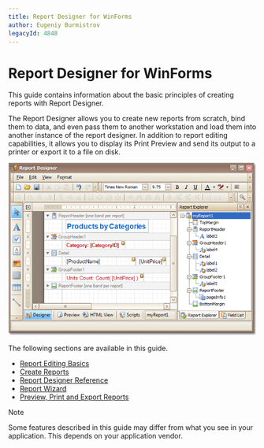 ```yaml
---
title: Report Designer for WinForms
author: Eugeniy Burmistrov
legacyId: 4848
---
```

# Report Designer for WinForms
This guide contains information about the basic principles of creating reports with Report Designer.

The Report Designer allows you to create new reports from scratch, bind them to data, and even pass them to another workstation and load them into another instance of the report designer. In addition to report editing capabilities, it allows you to display its Print Preview and send its output to a printer or export it to a file on disk.

![ReportDesigner_Main](../../images/img9059.png)

The following sections are available in this guide.
* [Report Editing Basics](report-designer-for-winforms/report-editing-basics.md)
* [Create Reports](report-designer-for-winforms/create-reports.md)
* [Report Designer Reference](report-designer-for-winforms/report-designer-reference.md)
* [Report Wizard](report-designer-for-winforms/report-wizard.md)
* [Preview, Print and Export Reports](report-designer-for-winforms/preview-print-and-export-reports.md)

> [!NOTE]
> Some features described in this guide may differ from what you see in your application. This depends on your application vendor.